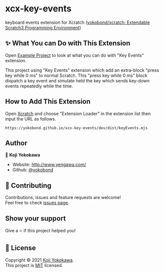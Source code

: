 # xcx-key-events
keyboard events extension for Xcratch ([yokobond/xcratch: Extendable Scratch3 Programming Environment](https://github.com/yokobond/xcratch/))

## ✨ What You can Do with This Extension

Open [Example Project](https://yokobond.github.io/xcratch/?project=https://yokobond.github.io/xcx-key-events/examples/keyEvents.sb3) to look at what you can do with "Key Events" extension. 

This project using "Key Events" extension which add an extra-block "press key while 0 ms" to normal Scratch. This "press key while 0 ms" block dispatch a key event and simulate held the key which sends key-down events repeatedly while the time.

## How to Add This Extension

Open [Xcratch](https://github.com/yokobond/xcratch/) and choose "Extension Loader" in the extension list then input the URL as follows. 

```
https://yokobond.github.io/xcx-key-events/dev/dist/keyEvents.mjs
```

## Author

👤 **Koji Yokokawa**

* Website: http://www.yengawa.com/
* Github: [@yokobond](https://github.com/yokobond)

## 🤝 Contributing

Contributions, issues and feature requests are welcome!<br />Feel free to check [issues page](https://github.com/yokobond/xcx-key-events/issues). 
## Show your support

Give a ⭐️ if this project helped you!


## 📝 License

Copyright © 2021 [Koji Yokokawa](https://github.com/yokobond).<br />
This project is [MIT](https://github.com/yokobond/xcx-key-events/blob/master/LICENSE) licensed.
